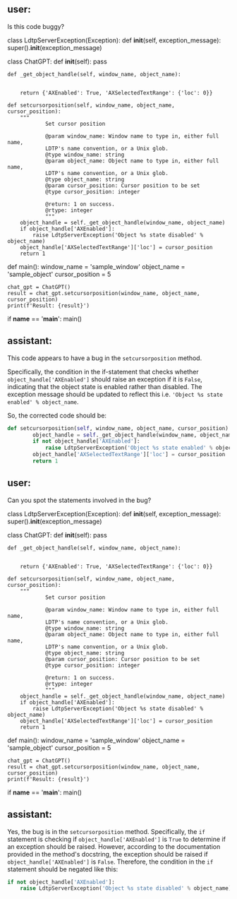 ## user:
Is this code buggy?






















class LdtpServerException(Exception):
    def __init__(self, exception_message):
        super().__init__(exception_message)


class ChatGPT:
    def __init__(self):
        pass
    
    def _get_object_handle(self, window_name, object_name):
        
        
        return {'AXEnabled': True, 'AXSelectedTextRange': {'loc': 0}}
    
    def setcursorposition(self, window_name, object_name, cursor_position):
        """
                Set cursor position

                @param window_name: Window name to type in, either full name,
                LDTP's name convention, or a Unix glob.
                @type window_name: string
                @param object_name: Object name to type in, either full name,
                LDTP's name convention, or a Unix glob.
                @type object_name: string
                @param cursor_position: Cursor position to be set
                @type cursor_position: integer

                @return: 1 on success.
                @rtype: integer
                """
        object_handle = self._get_object_handle(window_name, object_name)
        if object_handle['AXEnabled']:
            raise LdtpServerException('Object %s state disabled' % object_name)
        object_handle['AXSelectedTextRange']['loc'] = cursor_position
        return 1


def main():
    window_name = 'sample_window'
    object_name = 'sample_object'
    cursor_position = 5
    
    chat_gpt = ChatGPT()
    result = chat_gpt.setcursorposition(window_name, object_name, cursor_position)
    print(f'Result: {result}')


if __name__ == '__main__':
    main()

## assistant:
This code appears to have a bug in the `setcursorposition` method. 

Specifically, the condition in the if-statement that checks whether `object_handle['AXEnabled']` should raise an exception if it is `False`, indicating that the object state is enabled rather than disabled. The exception message should be updated to reflect this i.e. `'Object %s state enabled' % object_name`.

So, the corrected code should be:

```python
def setcursorposition(self, window_name, object_name, cursor_position):
        object_handle = self._get_object_handle(window_name, object_name)
        if not object_handle['AXEnabled']:
            raise LdtpServerException('Object %s state enabled' % object_name)
        object_handle['AXSelectedTextRange']['loc'] = cursor_position
        return 1
```

## user:
Can you spot the statements involved in the bug?






















class LdtpServerException(Exception):
    def __init__(self, exception_message):
        super().__init__(exception_message)


class ChatGPT:
    def __init__(self):
        pass
    
    def _get_object_handle(self, window_name, object_name):
        
        
        return {'AXEnabled': True, 'AXSelectedTextRange': {'loc': 0}}
    
    def setcursorposition(self, window_name, object_name, cursor_position):
        """
                Set cursor position

                @param window_name: Window name to type in, either full name,
                LDTP's name convention, or a Unix glob.
                @type window_name: string
                @param object_name: Object name to type in, either full name,
                LDTP's name convention, or a Unix glob.
                @type object_name: string
                @param cursor_position: Cursor position to be set
                @type cursor_position: integer

                @return: 1 on success.
                @rtype: integer
                """
        object_handle = self._get_object_handle(window_name, object_name)
        if object_handle['AXEnabled']:
            raise LdtpServerException('Object %s state disabled' % object_name)
        object_handle['AXSelectedTextRange']['loc'] = cursor_position
        return 1


def main():
    window_name = 'sample_window'
    object_name = 'sample_object'
    cursor_position = 5
    
    chat_gpt = ChatGPT()
    result = chat_gpt.setcursorposition(window_name, object_name, cursor_position)
    print(f'Result: {result}')


if __name__ == '__main__':
    main()

## assistant:
Yes, the bug is in the `setcursorposition` method. Specifically, the `if` statement is checking if `object_handle['AXEnabled']` is `True` to determine if an exception should be raised. However, according to the documentation provided in the method's docstring, the exception should be raised if `object_handle['AXEnabled']` is `False`. Therefore, the condition in the `if` statement should be negated like this:

``` python
if not object_handle['AXEnabled']:
    raise LdtpServerException('Object %s state disabled' % object_name)
```

